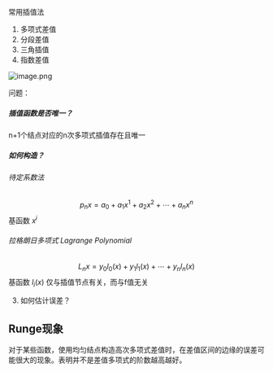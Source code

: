 常用插值法
1. 多项式差值
2. 分段差值
3. 三角插值
4. 指数差值

![image.png](https://yaaame-1317851743.cos.ap-beijing.myqcloud.com/undefinedPasted%20image%2020230120131839.png)

问题：
##### 插值函数是否唯一？
n+1个结点对应的n次多项式插值存在且唯一
##### 如何构造？
###### 待定系数法
$$p_nx=a_0+a_1x^1+a_2x^2+\cdots+a_nx^n$$
基函数 $x^i$ 
###### 拉格朗日多项式 Lagrange Polynomial
$$L_nx=y_0l_0(x)+y_1l_1(x)+\cdots +y_nl_n(x)$$
基函数 $l_i(x)$ 
仅与插值节点有关，而与f值无关



3. 如何估计误差？


## Runge现象

对于某些函数，使用均匀结点构造高次多项式差值时，在差值区间的边缘的误差可能很大的现象。表明并不是差值多项式的阶数越高越好。
